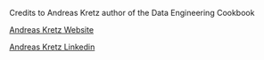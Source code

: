 Credits to Andreas Kretz author of the Data Engineering Cookbook


[Andreas Kretz Website](https://andreaskretz.com/)

[Andreas Kretz Linkedin](https://www.linkedin.com/in/andreas-kretz/)

